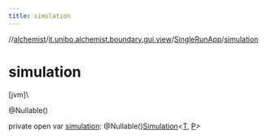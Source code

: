 ```yaml
---
title: simulation
---
```

//[alchemist](../../../index.html)/[it.unibo.alchemist.boundary.gui.view](../index.html)/[SingleRunApp](index.html)/[simulation](simulation.html)



# simulation



[jvm]\




@Nullable()



private open var [simulation](simulation.html): @Nullable()[Simulation](../../it.unibo.alchemist.core.interfaces/-simulation/index.html)<[T](../../it.unibo.alchemist.boundary.monitor/-f-x-step-monitor/index.html), [P](../../it.unibo.alchemist.boundary.monitor/-f-x-step-monitor/index.html)>




